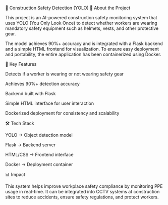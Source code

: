 🦺 Construction Safety Detection (YOLO)
📌 About the Project

This project is an AI-powered construction safety monitoring system that uses YOLO (You Only Look Once) to detect whether workers are wearing mandatory safety equipment such as helmets, vests, and other protective gear.

The model achieves 90%+ accuracy and is integrated with a Flask backend and a simple HTML frontend for visualization. To ensure easy deployment and portability, the entire application has been containerized using Docker.

🚀 Key Features

Detects if a worker is wearing or not wearing safety gear

Achieves 90%+ detection accuracy

Backend built with Flask

Simple HTML interface for user interaction

Dockerized deployment for consistency and scalability

🛠️ Tech Stack

YOLO → Object detection model

Flask → Backend server

HTML/CSS → Frontend interface

Docker → Deployment container

📊 Impact

This system helps improve workplace safety compliance by monitoring PPE usage in real-time. It can be integrated into CCTV systems at construction sites to reduce accidents, ensure safety regulations, and protect workers.
